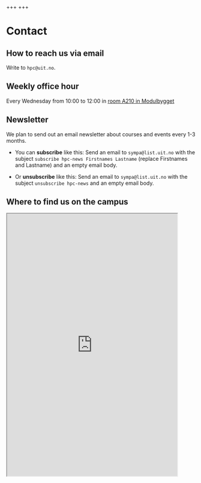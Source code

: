 +++
+++

# Contact


## How to reach us via email

Write to `hpc@uit.no`.


## Weekly office hour

Every Wednesday from 10:00 to 12:00 in [room A210 in Modulbygget](https://use.mazemap.com/#v=1&zlevel=2&center=18.972380,69.683702&zoom=20.6&campusid=5&sharepoitype=poi&sharepoi=174371)


## Newsletter

We plan to send out an email newsletter about courses and events every 1-3 months.

- You can **subscribe** like this:
  Send an email to `sympa@list.uit.no` with the subject `subscribe hpc-news
  Firstnames Lastname` (replace Firstnames and Lastname) and an empty email
  body.

- Or **unsubscribe** like this:
  Send an email to `sympa@list.uit.no` with the subject `unsubscribe
  hpc-news` and an empty email body.


## Where to find us on the campus

<iframe src="https://use.mazemap.com/#v=1&zlevel=2&center=18.973400,69.683288&zoom=16.4&sharepoitype=poi&sharepoi=174439&campusid=5"
        width="90%" height="700px">
</iframe>

